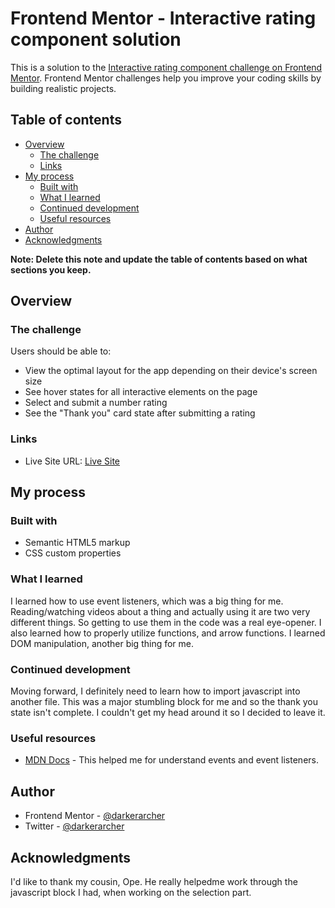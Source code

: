 # Frontend Mentor - Interactive rating component solution

This is a solution to the [Interactive rating component challenge on Frontend Mentor](https://www.frontendmentor.io/challenges/interactive-rating-component-koxpeBUmI). Frontend Mentor challenges help you improve your coding skills by building realistic projects. 

## Table of contents

- [Overview](#overview)
  - [The challenge](#the-challenge)
  - [Links](#links)
- [My process](#my-process)
  - [Built with](#built-with)
  - [What I learned](#what-i-learned)
  - [Continued development](#continued-development)
  - [Useful resources](#useful-resources)
- [Author](#author)
- [Acknowledgments](#acknowledgments)

**Note: Delete this note and update the table of contents based on what sections you keep.**

## Overview

### The challenge

Users should be able to:

- View the optimal layout for the app depending on their device's screen size
- See hover states for all interactive elements on the page
- Select and submit a number rating
- See the "Thank you" card state after submitting a rating

### Links

- Live Site URL: [Live Site](https://darkerarcher.github.io/interactive-rating-component)

## My process

### Built with

- Semantic HTML5 markup
- CSS custom properties


### What I learned

I learned how to use event listeners, which was a big thing for me. Reading/watching videos about a thing and actually using it are two very different things. So getting to use
them in the code was a real eye-opener. I also learned how to properly utilize functions, and arrow functions. I learned DOM manipulation, another big thing for me.


### Continued development

Moving forward, I definitely need to learn how to import javascript into another file. This was a major stumbling block for me and so the thank you state isn't complete.
I couldn't get my head around it so I decided to leave it.


### Useful resources

- [MDN Docs](https://developer.mozilla.org/en-US/docs/Web/Events#event_listing) - This helped me for understand events and event listeners.


## Author

- Frontend Mentor - [@darkerarcher](https://www.frontendmentor.io/profile/DarkerArcher)
- Twitter - [@darkerarcher](https://www.twitter.com/yourusername)


## Acknowledgments

I'd like to thank my cousin, Ope. He really helpedme work through the javascript block I had, when working on the selection part.


